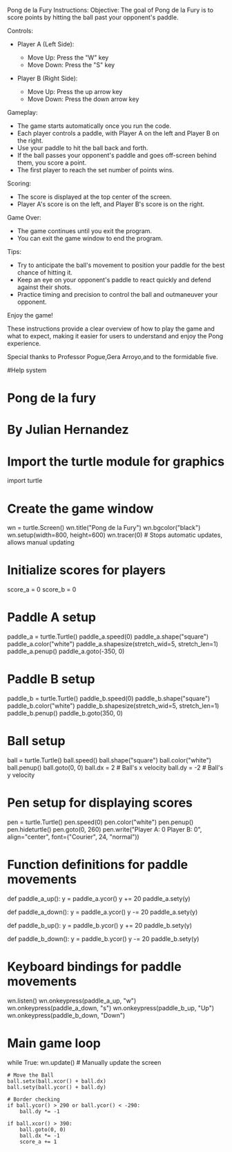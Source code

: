 Pong de la Fury Instructions:
Objective:
The goal of Pong de la Fury is to score points by hitting the ball past your opponent's paddle.

Controls:
- Player A (Left Side):
  - Move Up: Press the "W" key
  - Move Down: Press the "S" key

- Player B (Right Side):
  - Move Up: Press the up arrow key
  - Move Down: Press the down arrow key

Gameplay:
- The game starts automatically once you run the code.
- Each player controls a paddle, with Player A on the left and Player B on the right.
- Use your paddle to hit the ball back and forth.
- If the ball passes your opponent's paddle and goes off-screen behind them, you score a point.
- The first player to reach the set number of points wins.

Scoring:
- The score is displayed at the top center of the screen.
- Player A's score is on the left, and Player B's score is on the right.

Game Over:
- The game continues until you exit the program.
- You can exit the game window to end the program.

Tips:
- Try to anticipate the ball's movement to position your paddle for the best chance of hitting it.
- Keep an eye on your opponent's paddle to react quickly and defend against their shots.
- Practice timing and precision to control the ball and outmaneuver your opponent.

Enjoy the game!

These instructions provide a clear overview of how to play the game and what to expect, making it easier for users to understand and enjoy the Pong experience.

Special thanks to Professor Pogue,Gera Arroyo,and to the formidable five.

#Help system
# Pong de la fury
# By Julian Hernandez
# Import the turtle module for graphics
import turtle
# Create the game window
wn = turtle.Screen()
wn.title("Pong de la Fury")
wn.bgcolor("black")
wn.setup(width=800, height=600)
wn.tracer(0)  # Stops automatic updates, allows manual updating
# Initialize scores for players
score_a = 0
score_b = 0
# Paddle A setup
paddle_a = turtle.Turtle()
paddle_a.speed(0)
paddle_a.shape("square")
paddle_a.color("white")
paddle_a.shapesize(stretch_wid=5, stretch_len=1)
paddle_a.penup()
paddle_a.goto(-350, 0)
# Paddle B setup
paddle_b = turtle.Turtle()
paddle_b.speed(0)
paddle_b.shape("square")
paddle_b.color("white")
paddle_b.shapesize(stretch_wid=5, stretch_len=1)
paddle_b.penup()
paddle_b.goto(350, 0)
# Ball setup
ball = turtle.Turtle()
ball.speed()
ball.shape("square")
ball.color("white")
ball.penup()
ball.goto(0, 0)
ball.dx = 2  # Ball's x velocity
ball.dy = -2  # Ball's y velocity
# Pen setup for displaying scores
pen = turtle.Turtle()
pen.speed(0)
pen.color("white")
pen.penup()
pen.hideturtle()
pen.goto(0, 260)
pen.write("Player A: 0 Player B: 0", align="center", font=("Courier", 24, "normal"))
# Function definitions for paddle movements
def paddle_a_up():
    y = paddle_a.ycor()
    y += 20
    paddle_a.sety(y)

def paddle_a_down():
    y = paddle_a.ycor()
    y -= 20
    paddle_a.sety(y)

def paddle_b_up():
    y = paddle_b.ycor()
    y += 20
    paddle_b.sety(y)

def paddle_b_down():
    y = paddle_b.ycor()
    y -= 20
    paddle_b.sety(y)
# Keyboard bindings for paddle movements
wn.listen()
wn.onkeypress(paddle_a_up, "w")
wn.onkeypress(paddle_a_down, "s")
wn.onkeypress(paddle_b_up, "Up")
wn.onkeypress(paddle_b_down, "Down")
# Main game loop
while True:
    wn.update()  # Manually update the screen

    # Move the Ball
    ball.setx(ball.xcor() + ball.dx)
    ball.sety(ball.ycor() + ball.dy)

    # Border checking
    if ball.ycor() > 290 or ball.ycor() < -290:
        ball.dy *= -1

    if ball.xcor() > 390:
        ball.goto(0, 0)
        ball.dx *= -1
        score_a += 1

